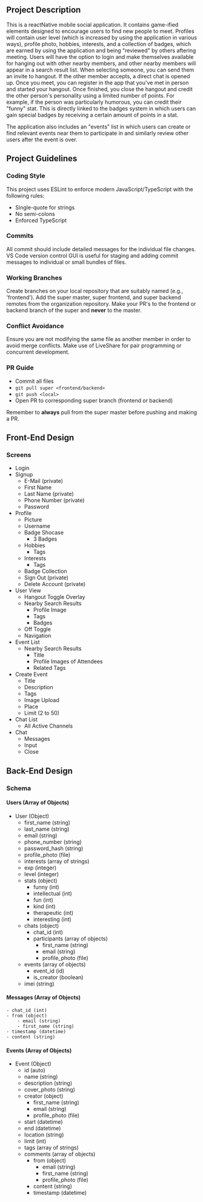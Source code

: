 ## Project Description

This is a reactNative mobile social application. It contains game-ified elements designed to encourage users to find new people to meet. Profiles will contain user level (which is increased by using the application in various ways), profile photo, hobbies, interests, and a collection of badges, which are earned by using the application and being "reviewed" by others aftering meeting. Users will have the option to login and make themselves available for hanging out with other nearby members, and other nearby members will appear in a search result list. When selecting someone, you can send them an invite to hangout. If the other member accepts, a direct chat is opened up. Once you meet, you can register in the app that you've met in person and started your hangout. Once finished, you close the hangout and credit the other person's personality using a limited number of points. For example, if the person was particularly humorous, you can credit their "funny" stat. This is directly linked to the badges system in which users can gain special badges by receiving a certain amount of points in a stat.

The application also includes an "events" list in which users can create or find relevant events near them to participate in and similarly review other users after the event is over.

## Project Guidelines

### Coding Style
This project uses ESLint to enforce modern JavaScript/TypeScript with the following rules:
- Single-quote for strings
- No semi-colons
- Enforced TypeScript

### Commits
All commit should include detailed messages for the individual file changes. VS Code version control GUI is useful for staging and adding commit messages to individual or small bundles of files.

### Working Branches
Create branches on your local repository that are suitably named (e.g., 'frontend').
Add the super master, super frontend, and super backend remotes from the organization repository.
Make your PR's to the frontend or backend branch of the super and **never** to the master.

### Conflict Avoidance
Ensure you are not modifying the same file as another member in order to avoid merge conflicts. Make use of LiveShare for pair programming or concurrent development.

### PR Guide
- Commit all files
- `git pull super <frontend/backend>`
- `git push <local>`
- Open PR to corresponding super branch (frontend or backend)

Remember to **always** pull from the super master before pushing and making a PR.

## Front-End Design

### Screens
- Login
- Signup
    - E-Mail (private)
    - First Name
    - Last Name (private)
    - Phone Number (private)
    - Password
- Profile
    - Picture
    - Username
    - Badge Shocase
        - 3 Badges
    - Hobbies
        - Tags
    - Interests
        - Tags
    - Badge Collection
    - Sign Out (private)
    - Delete Account (private)
- User View
    - Hangout Toggle Overlay
    - Nearby Search Results
        - Profile Image
        - Tags
        - Badges
    - Off Toggle
    - Navigation
- Event List
    - Nearby Search Results
        - Title
        - Profile Images of Attendees
        - Related Tags
- Create Event
    - Title
    - Description
    - Tags
    - Image Upload
    - Place
    - Limit (2 to 50)
- Chat List
    - All Active Channels
- Chat
    - Messages
    - Input
    - Close

## Back-End Design

### Schema
#### Users (Array of Objects)
- User (Object)
    - first_name (string)
    - last_name (string)
    - email (string)
    - phone_number (string)
    - password_hash (string)
    - profile_photo (file)
    - interests (array of strings)
    - exp (integer)
    - level (integer)
    - stats (object)
        - funny (int)
        - intellectual (int)
        - fun (int)
        - kind (int)
        - therapeutic (int)
        - interesting (int)
    - chats (object)
        - chat_id (int)
        - participants (array of objects)
            - first_name (string)
            - email (string)
            - profile_photo (file)
    - events (array of objects)
        - event_id (id)
        - is_creator (boolean)
    - imei (string)
    
#### Messages (Array of Objects)
    - chat_id (int)
    - from (object)
        - email (string)
        - first_name (string)
    - timestamp (datetime)
    - content (string)

#### Events (Array of Objects)
- Event (Object)
    - id (auto)
    - name (string)
    - description (string)
    - cover_photo (string)
    - creator (object)
        - first_name (string)
        - email (string)
        - profile_photo (file)
    - start (datetime)
    - end (datetime)
    - location (string)
    - limit (int)
    - tags (array of strings)
    - comments (array of objects)
        - from (object)
            - email (string)
            - first_name (string)
            - profile_photo (file)
        - content (string)
        - timestamp (datetime)